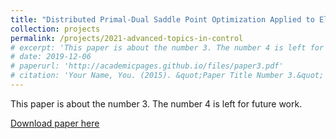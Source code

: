 ```yaml
---
title: "Distributed Primal-Dual Saddle Point Optimization Applied to Elevator Group Control Systems"
collection: projects
permalink: /projects/2021-advanced-topics-in-control
# excerpt: 'This paper is about the number 3. The number 4 is left for future work.'
# date: 2019-12-06
# paperurl: 'http://academicpages.github.io/files/paper3.pdf'
# citation: 'Your Name, You. (2015). &quot;Paper Title Number 3.&quot; <i>Journal 1</i>. 1(3).'
---
```

This paper is about the number 3. The number 4 is left for future work.

[Download paper here](http://academicpages.github.io/files/paper3.pdf)
